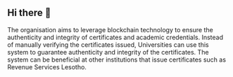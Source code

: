 ## Hi there 👋
The organisation aims to leverage blockchain technology to ensure the
authenticity and integrity of certificates and academic credentials.
Instead of manually verifying the certificates issued, Universities can use
this system to guarantee authenticity and integrity of the certificates.
The system can be beneficial at other institutions that issue
certificates such as Revenue Services Lesotho.
<!--

**Here are some ideas to get you started:**
U tlo etse hore u bale README file tsena in these repositories, li tla u joetsa na u hloka ho tseba technology lifeng for this project
🙋‍♀️ A short introduction - what is your organization all about?
🌈 Contribution guidelines - how can the community get involved?
👩‍💻 Useful resources - where can the community find your docs? Is there anything else the community should know?
🍿 Fun facts - what does your team eat for breakfast?
🧙 Remember, you can do mighty things with the power of [Markdown](https://docs.github.com/github/writing-on-github/getting-started-with-writing-and-formatting-on-github/basic-writing-and-formatting-syntax)
-->

